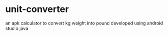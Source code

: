 # unit-converter
an apk calculator to convert kg weight into pound
developed using android studio java 
